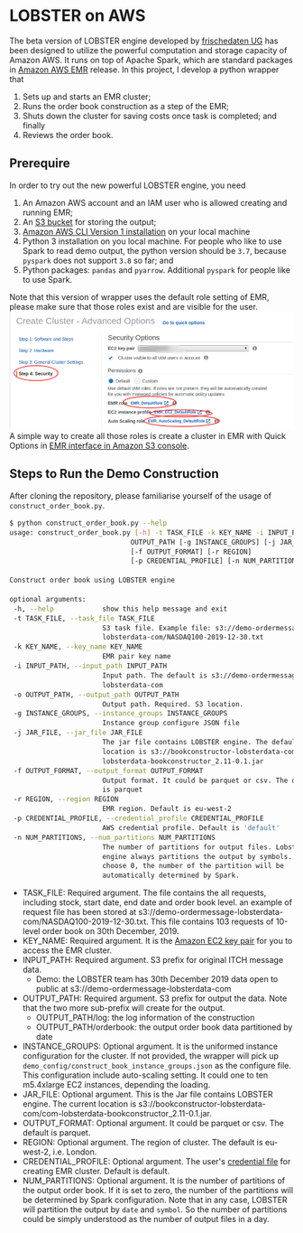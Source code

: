 # LOBSTER on AWS 
 The beta version of LOBSTER engine developed by [frischedaten UG](https://lobsterdata.com) has been designed to 
 utilize the powerful computation and storage capacity of Amazon AWS. It runs on top of Apache Spark,
 which are standard packages in [Amazon AWS EMR](https://aws.amazon.com/emr/) release. 
 In this project, I develop a python wrapper that
 1. Sets up and starts an EMR cluster;
 2. Runs the order book construction as a step of the EMR; 
 3. Shuts down the cluster for saving costs once task is completed; and finally
 4. Reviews the order book. 
 
 ## Prerequire
 In order to try out the new powerful LOBSTER engine, you need
 1. An Amazon AWS account and an IAM user who is allowed creating and running EMR;
 2. An [S3 bucket](https://docs.aws.amazon.com/AmazonS3/latest/gsg/CreatingABucket.html) for storing the output; 
 3. [Amazon AWS CLI Version 1 installation](https://docs.aws.amazon.com/cli/latest/userguide/cli-chap-install.html) 
    on your local machine 
 2. Python 3 installation on you local machine. For people who like to use Spark to read demo output, the python version
    should be ``3.7``, because ``pyspark`` does not support ``3.8`` so far; and
 4. Python packages: ``pandas`` and ``pyarrow``. Additional ``pyspark`` for people like to use Spark.
 
 Note that this version of wrapper uses the default role setting of EMR, please make sure that those roles exist and are 
 visible for the user.
 ![EMR role](images/emr_default_roles.png)
 A simple way to create all those roles is create a cluster in EMR with Quick Options in 
 [EMR interface in Amazon S3 console](https://eu-west-2.console.aws.amazon.com/elasticmapreduce/).
 
 ## Steps to Run the Demo Construction
 After cloning the repository, please familiarise yourself of the usage of ``construct_order_book.py``.
 ```bash
$ python construct_order_book.py --help
usage: construct_order_book.py [-h] -t TASK_FILE -k KEY_NAME -i INPUT_PATH -o
                               OUTPUT_PATH [-g INSTANCE_GROUPS] [-j JAR_FILE]
                               [-f OUTPUT_FORMAT] [-r REGION]
                               [-p CREDENTIAL_PROFILE] [-n NUM_PARTITIONS]

Construct order book using LOBSTER engine

optional arguments:
  -h, --help            show this help message and exit
  -t TASK_FILE, --task_file TASK_FILE
                        S3 task file. Example file: s3://demo-ordermessage-
                        lobsterdata-com/NASDAQ100-2019-12-30.txt
  -k KEY_NAME, --key_name KEY_NAME
                        EMR pair key name
  -i INPUT_PATH, --input_path INPUT_PATH
                        Input path. The default is s3://demo-ordermessage-
                        lobsterdata-com
  -o OUTPUT_PATH, --output_path OUTPUT_PATH
                        Output path. Required. S3 location.
  -g INSTANCE_GROUPS, --instance_groups INSTANCE_GROUPS
                        Instance group configure JSON file
  -j JAR_FILE, --jar_file JAR_FILE
                        The jar file contains LOBSTER engine. The default
                        location is s3://bookconstructor-lobsterdata-com/com-
                        lobsterdata-bookconstructor_2.11-0.1.jar
  -f OUTPUT_FORMAT, --output_format OUTPUT_FORMAT
                        Output format. It could be parquet or csv. The default
                        is parquet
  -r REGION, --region REGION
                        EMR region. Default is eu-west-2
  -p CREDENTIAL_PROFILE, --credential_profile CREDENTIAL_PROFILE
                        AWS credential profile. Default is 'default'
  -n NUM_PARTITIONS, --num_partitions NUM_PARTITIONS
                        The number of partitions for output files. Lobster
                        engine always partitions the output by symbols. If
                        choose 0, the number of the partition will be
                        automatically determined by Spark.
 ``` 
 * TASK_FILE: Required argument. The file contains the all requests, including stock, start date, end date and order book level. 
    an example of request file has been stored at s3://demo-ordermessage-lobsterdata-com/NASDAQ100-2019-12-30.txt.
    This file contains 103 requests of 10-level order book on 30th December, 2019.
 * KEY_NAME: Required argument. It is the 
    [Amazon EC2 key pair](https://docs.aws.amazon.com/AWSEC2/latest/UserGuide/ec2-key-pairs.html) 
    for you to access the EMR cluster. 
 * INPUT_PATH: Required argument. S3 prefix for original ITCH message data.
    <!-- 
    * LOBSTER official subscriber: the LOBSTER team is preparing a quarter data for beta test. 
      The location and the IAM guidance will be release to you soon.
      -->
    * Demo: the LOBSTER team has 30th December 2019 data open to public at  s3://demo-ordermessage-lobsterdata-com
 * OUTPUT_PATH: Required argument. S3 prefix for output the data. Note that the two more sub-prefix will create for the output. 
    * OUTPUT_PATH/log: the log information of the construction
    * OUTPUT_PATH/orderbook: the output order book data partitioned by date
 * INSTANCE_GROUPS: Optional argument. It is the uniformed instance configuration for the cluster. 
    If not provided, the wrapper will pick up ``demo_config/construct_book_instance_groups.json`` as the configure file.
    This configuration include auto-scaling setting. 
    It could one to ten m5.4xlarge EC2 instances, depending the loading.
 * JAR_FILE: Optional argument. This is the Jar file contains LOBSTER engine. The current location is
    s3://bookconstructor-lobsterdata-com/com-lobsterdata-bookconstructor_2.11-0.1.jar.
 * OUTPUT_FORMAT: Optional argument. It could be parquet or csv. The default is parquet.
 * REGION: Optional argument. The region of cluster. The default is eu-west-2, i.e. London.
 * CREDENTIAL_PROFILE: Optional argument. The user's 
    [credential file](https://docs.aws.amazon.com/cli/latest/userguide/cli-configure-files.html) 
    for creating EMR cluster. Default is default. 
 * NUM_PARTITIONS: Optional argument. It is the number of partitions of the output order book. If it is set to zero,
    the number of the partitions will be determined by Spark configuration. 
    Note that in any case, LOBSTER will partition the output by ``date`` and ``symbol``. 
    So the number of partitions could be simply understood as the number of output files in a day.
 
        